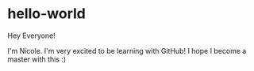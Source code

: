 # hello-world

Hey Everyone!

I'm Nicole. I'm very excited to be learning with GitHub!
I hope I become a master with this :)
